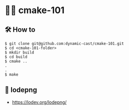 # :woman_technologist: cmake-101

## :hammer_and_wrench: How to

```
$ git clone git@github.com:dynamic-cast/cmake-101.git
$ cd <cmake-101-folder>
$ mkdir build
$ cd build
$ cmake ..
.
.
$ make
```

## :open_book: lodepng

- https://lodev.org/lodepng/
